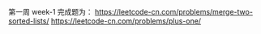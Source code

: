 第一周
week-1
完成题为：
https://leetcode-cn.com/problems/merge-two-sorted-lists/
https://leetcode-cn.com/problems/plus-one/
